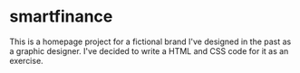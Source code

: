 # smartfinance
This is a homepage project for a fictional brand I've designed in the past as a graphic designer. I've decided to write a HTML and CSS code for it as an exercise.

